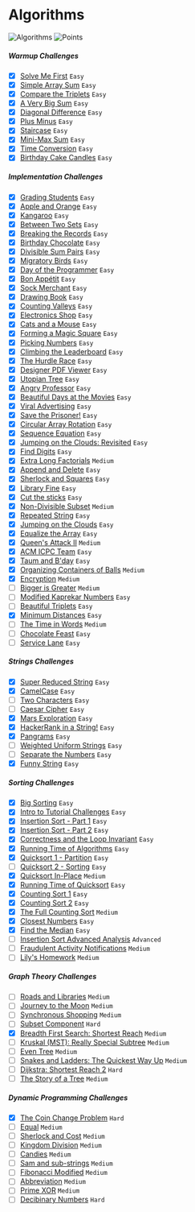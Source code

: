 # Algorithms
![Algorithms](https://img.shields.io/badge/Challanges-76_Complete-orange.svg) ![Points](https://img.shields.io/badge/Points-1506-blue.svg)

##### Warmup Challenges
- [x] [Solve Me First](https://www.hackerrank.com/challenges/solve-me-first) `Easy`
- [x] [Simple Array Sum](https://www.hackerrank.com/challenges/simple-array-sum) `Easy`
- [x] [Compare the Triplets](https://www.hackerrank.com/challenges/compare-the-triplets) `Easy`
- [x] [A Very Big Sum](https://www.hackerrank.com/challenges/a-very-big-sum) `Easy`
- [x] [Diagonal Difference](https://www.hackerrank.com/challenges/diagonal-difference) `Easy`
- [x] [Plus Minus](https://www.hackerrank.com/challenges/plus-minus) `Easy`
- [x] [Staircase](https://www.hackerrank.com/challenges/staircase) `Easy`
- [x] [Mini-Max Sum](https://www.hackerrank.com/challenges/mini-max-sum) `Easy`
- [x] [Time Conversion](https://www.hackerrank.com/challenges/time-conversion) `Easy`
- [x] [Birthday Cake Candles](https://www.hackerrank.com/challenges/birthday-cake-candles) `Easy`

##### Implementation Challenges
- [x] [Grading Students](https://www.hackerrank.com/challenges/grading) `Easy`
- [x] [Apple and Orange](https://www.hackerrank.com/challenges/apple-and-orange) `Easy`
- [x] [Kangaroo](https://www.hackerrank.com/challenges/kangaroo) `Easy`
- [x] [Between Two Sets](https://www.hackerrank.com/challenges/between-two-sets) `Easy`
- [x] [Breaking the Records](https://www.hackerrank.com/challenges/breaking-best-and-worst-records) `Easy`
- [x] [Birthday Chocolate](https://www.hackerrank.com/challenges/the-birthday-bar) `Easy`
- [x] [Divisible Sum Pairs](https://www.hackerrank.com/challenges/divisible-sum-pairs) `Easy`
- [x] [Migratory Birds](https://www.hackerrank.com/challenges/migratory-birds) `Easy`
- [x] [Day of the Programmer](https://www.hackerrank.com/challenges/day-of-the-programmer) `Easy`
- [x] [Bon Appétit](https://www.hackerrank.com/challenges/bon-appetit) `Easy`
- [x] [Sock Merchant](https://www.hackerrank.com/challenges/sock-merchant) `Easy`
- [x] [Drawing Book](https://www.hackerrank.com/challenges/drawing-book) `Easy`
- [x] [Counting Valleys](https://www.hackerrank.com/challenges/counting-valleys) `Easy`
- [x] [Electronics Shop](https://www.hackerrank.com/challenges/electronics-shop) `Easy`
- [x] [Cats and a Mouse](https://www.hackerrank.com/challenges/cats-and-a-mouse) `Easy`
- [x] [Forming a Magic Square](https://www.hackerrank.com/challenges/magic-square-forming) `Easy`
- [x] [Picking Numbers](https://www.hackerrank.com/challenges/picking-numbers) `Easy`
- [x] [Climbing the Leaderboard](https://www.hackerrank.com/challenges/climbing-the-leaderboard) `Easy`
- [x] [The Hurdle Race](https://www.hackerrank.com/challenges/the-hurdle-race) `Easy`
- [x] [Designer PDF Viewer](https://www.hackerrank.com/challenges/designer-pdf-viewer) `Easy`
- [x] [Utopian Tree](https://www.hackerrank.com/challenges/utopian-tree) `Easy`
- [x] [Angry Professor](https://www.hackerrank.com/challenges/angry-professor) `Easy`
- [x] [Beautiful Days at the Movies](https://www.hackerrank.com/challenges/beautiful-days-at-the-movies) `Easy`
- [x] [Viral Advertising](https://www.hackerrank.com/challenges/strange-advertising) `Easy`
- [x] [Save the Prisoner!](https://www.hackerrank.com/challenges/save-the-prisoner) `Easy`
- [x] [Circular Array Rotation](https://www.hackerrank.com/challenges/circular-array-rotation) `Easy`
- [x] [Sequence Equation](https://www.hackerrank.com/challenges/permutation-equation) `Easy`
- [x] [Jumping on the Clouds: Revisited](https://www.hackerrank.com/challenges/jumping-on-the-clouds-revisited) `Easy`
- [x] [Find Digits](https://www.hackerrank.com/challenges/find-digits) `Easy`
- [x] [Extra Long Factorials](https://www.hackerrank.com/challenges/extra-long-factorials) `Medium`
- [x] [Append and Delete](https://www.hackerrank.com/challenges/append-and-delete) `Easy`
- [x] [Sherlock and Squares](https://www.hackerrank.com/challenges/sherlock-and-squares) `Easy`
- [x] [Library Fine](https://www.hackerrank.com/challenges/library-fine) `Easy`
- [x] [Cut the sticks](https://www.hackerrank.com/challenges/cut-the-sticks) `Easy`
- [x] [Non-Divisible Subset](https://www.hackerrank.com/challenges/non-divisible-subset) `Medium`
- [x] [Repeated String](https://www.hackerrank.com/challenges/repeated-string) `Easy`
- [x] [Jumping on the Clouds](https://www.hackerrank.com/challenges/jumping-on-the-clouds) `Easy`
- [x] [Equalize the Array](https://www.hackerrank.com/challenges/equality-in-a-array) `Easy`
- [x] [Queen's Attack II](https://www.hackerrank.com/challenges/queens-attack-2) `Medium`
- [x] [ACM ICPC Team](https://www.hackerrank.com/challenges/acm-icpc-team) `Easy`
- [x] [Taum and B'day](https://www.hackerrank.com/challenges/taum-and-bday) `Easy`
- [x] [Organizing Containers of Balls](https://www.hackerrank.com/challenges/organizing-containers-of-balls) `Medium`
- [x] [Encryption](https://www.hackerrank.com/challenges/encryption) `Medium`
- [ ] [Bigger is Greater](https://www.hackerrank.com/challenges/bigger-is-greater) `Medium`
- [ ] [Modified Kaprekar Numbers](https://www.hackerrank.com/challenges/kaprekar-numbers) `Easy`
- [ ] [Beautiful Triplets](https://www.hackerrank.com/challenges/beautiful-triplets) `Easy`
- [x] [Minimum Distances](https://www.hackerrank.com/challenges/minimum-distances) `Easy`
- [ ] [The Time in Words](https://www.hackerrank.com/challenges/the-time-in-words) `Medium`
- [ ] [Chocolate Feast](https://www.hackerrank.com/challenges/chocolate-feast) `Easy`
- [ ] [Service Lane](https://www.hackerrank.com/challenges/service-lane) `Easy`

##### Strings Challenges
- [x] [Super Reduced String](https://www.hackerrank.com/challenges/reduced-string) `Easy`
- [x] [CamelCase](https://www.hackerrank.com/challenges/camelcase) `Easy`
- [ ] [Two Characters](https://www.hackerrank.com/challenges/two-characters) `Easy`
- [ ] [Caesar Cipher](https://www.hackerrank.com/challenges/caesar-cipher-1) `Easy`
- [x] [Mars Exploration](https://www.hackerrank.com/challenges/mars-exploration) `Easy`
- [x] [HackerRank in a String!](https://www.hackerrank.com/challenges/hackerrank-in-a-string) `Easy`
- [x] [Pangrams](https://www.hackerrank.com/challenges/pangrams) `Easy`
- [ ] [Weighted Uniform Strings](https://www.hackerrank.com/challenges/weighted-uniform-string) `Easy`
- [ ] [Separate the Numbers](https://www.hackerrank.com/challenges/separate-the-numbers) `Easy`
- [x] [Funny String](https://www.hackerrank.com/challenges/funny-string) `Easy`

##### Sorting Challenges
- [x] [Big Sorting](https://www.hackerrank.com/challenges/big-sorting) `Easy`
- [x] [Intro to Tutorial Challenges](https://www.hackerrank.com/challenges/tutorial-intro) `Easy`
- [x] [Insertion Sort - Part 1](https://www.hackerrank.com/challenges/insertionsort1) `Easy`
- [x] [Insertion Sort - Part 2](https://www.hackerrank.com/challenges/insertionsort2) `Easy`
- [x] [Correctness and the Loop Invariant](https://www.hackerrank.com/challenges/correctness-invariant) `Easy`
- [x] [Running Time of Algorithms](https://www.hackerrank.com/challenges/runningtime) `Easy`
- [x] [Quicksort 1 - Partition](https://www.hackerrank.com/challenges/quicksort1) `Easy`
- [ ] [Quicksort 2 - Sorting](https://www.hackerrank.com/challenges/quicksort2) `Easy`
- [x] [Quicksort In-Place](https://www.hackerrank.com/challenges/quicksort3) `Medium`
- [x] [Running Time of Quicksort](https://www.hackerrank.com/challenges/quicksort4) `Easy`
- [x] [Counting Sort 1](https://www.hackerrank.com/challenges/countingsort1) `Easy`
- [x] [Counting Sort 2](https://www.hackerrank.com/challenges/countingsort2) `Easy`
- [x] [The Full Counting Sort](https://www.hackerrank.com/challenges/countingsort4) `Medium`
- [x] [Closest Numbers](https://www.hackerrank.com/challenges/closest-numbers) `Easy`
- [x] [Find the Median](https://www.hackerrank.com/challenges/find-the-median) `Easy`
- [ ] [Insertion Sort Advanced Analysis](https://www.hackerrank.com/challenges/insertion-sort) `Advanced`
- [ ] [Fraudulent Activity Notifications](https://www.hackerrank.com/challenges/fraudulent-activity-notifications) `Medium`
- [ ] [Lily's Homework](https://www.hackerrank.com/challenges/lilys-homework) `Medium`

##### Graph Theory Challenges
- [ ] [Roads and Libraries](https://www.hackerrank.com/challenges/torque-and-development) `Medium`
- [ ] [Journey to the Moon](https://www.hackerrank.com/challenges/journey-to-the-moon) `Medium`
- [ ] [Synchronous Shopping](https://www.hackerrank.com/challenges/synchronous-shopping) `Medium`
- [ ] [Subset Component](https://www.hackerrank.com/challenges/subset-component) `Hard`
- [x] [Breadth First Search: Shortest Reach](https://www.hackerrank.com/challenges/bfsshortreach) `Medium`
- [ ] [Kruskal (MST): Really Special Subtree](https://www.hackerrank.com/challenges/kruskalmstrsub) `Medium`
- [ ] [Even Tree](https://www.hackerrank.com/challenges/even-tree) `Medium`
- [ ] [Snakes and Ladders: The Quickest Way Up](https://www.hackerrank.com/challenges/the-quickest-way-up) `Medium`
- [ ] [Dijkstra: Shortest Reach 2](https://www.hackerrank.com/challenges/dijkstrashortreach) `Hard`
- [ ] [The Story of a Tree](https://www.hackerrank.com/challenges/the-story-of-a-tree) `Medium`

##### Dynamic Programming Challenges
- [x] [The Coin Change Problem](https://www.hackerrank.com/challenges/coin-change) `Hard`
- [ ] [Equal](https://www.hackerrank.com/challenges/equal) `Medium`
- [ ] [Sherlock and Cost](https://www.hackerrank.com/challenges/sherlock-and-cost) `Medium`
- [ ] [Kingdom Division](https://www.hackerrank.com/challenges/kingdom-division) `Medium`
- [ ] [Candies](https://www.hackerrank.com/challenges/candies) `Medium`
- [ ] [Sam and sub-strings](https://www.hackerrank.com/challenges/sam-and-substrings) `Medium`
- [ ] [Fibonacci Modified](https://www.hackerrank.com/challenges/fibonacci-modified) `Medium`
- [ ] [Abbreviation](https://www.hackerrank.com/challenges/abbr) `Medium`
- [ ] [Prime XOR](https://www.hackerrank.com/challenges/prime-xor) `Medium`
- [ ] [Decibinary Numbers](https://www.hackerrank.com/challenges/decibinary-numbers) `Hard`
